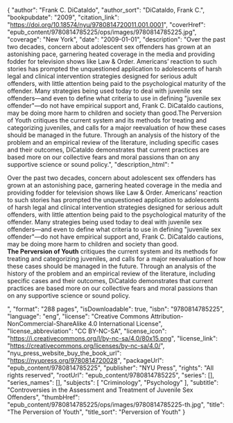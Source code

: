 {
  "author": "Frank C. DiCataldo",
  "author_sort": "DiCataldo, Frank C.",
  "bookpubdate": "2009",
  "citation_link": "https://doi.org/10.18574/nyu/9780814720011.001.0001",
  "coverHref": "epub_content/9780814785225/ops/images/9780814785225.jpg",
  "coverage": "New York",
  "date": "2009-01-01",
  "description": "Over the past two decades, concern about adolescent sex offenders has grown at an astonishing pace, garnering heated coverage in the media and providing fodder for television shows like Law &amp; Order. Americans’ reaction to such stories has prompted the unquestioned application to adolescents of harsh legal and clinical intervention strategies designed for serious adult offenders, with little attention being paid to the psychological maturity of the offender. Many strategies being used today to deal with juvenile sex offenders—and even to define what criteria to use in defining \"juvenile sex offender\"—do not have empirical support and, Frank C. DiCataldo cautions, may be doing more harm to children and society than good.The Perversion of Youth critiques the current system and its methods for treating and categorizing juveniles, and calls for a major reevaluation of how these cases should be managed in the future. Through an analysis of the history of the problem and an empirical review of the literature, including specific cases and their outcomes, DiCataldo demonstrates that current practices are based more on our collective fears and moral passions than on any supportive science or sound policy.",
  "description_html": "<p>Over the past two decades, concern about adolescent sex offenders has grown at an astonishing pace, garnering heated coverage in the media and providing fodder for television shows like Law &amp; Order. Americans’ reaction to such stories has prompted the unquestioned application to adolescents of harsh legal and clinical intervention strategies designed for serious adult offenders, with little attention being paid to the psychological maturity of the offender. Many strategies being used today to deal with juvenile sex offenders—and even to define what criteria to use in defining \"juvenile sex offender\"—do not have empirical support and, Frank C. DiCataldo cautions, may be doing more harm to children and society than good.<br><b>The Perversion of Youth</b> critiques the current system and its methods for treating and categorizing juveniles, and calls for a major reevaluation of how these cases should be managed in the future. Through an analysis of the history of the problem and an empirical review of the literature, including specific cases and their outcomes, DiCataldo demonstrates that current practices are based more on our collective fears and moral passions than on any supportive science or sound policy.</p>",
  "format": "288 pages",
  "isDownloadable": true,
  "isbn": "9780814785225",
  "language": "eng",
  "license": "Creative Commons Attribution-NonCommercial-ShareAlike 4.0 International License",
  "license_abbreviation": "CC BY-NC-SA",
  "license_icon": "https://i.creativecommons.org/l/by-nc-sa/4.0/80x15.png",
  "license_link": "https://creativecommons.org/licenses/by-nc-sa/4.0/",
  "nyu_press_website_buy_the_book_url": "https://nyupress.org/9780814720028",
  "packageUrl": "epub_content/9780814785225",
  "publisher": "NYU Press",
  "rights": "All rights reserved",
  "rootUrl": "epub_content/9780814785225",
  "series": [],
  "series_names": [],
  "subjects": [
    "Criminology",
    "Psychology"
  ],
  "subtitle": "Controversies in the Assessment and Treatment of Juvenile Sex Offenders",
  "thumbHref": "epub_content/9780814785225/ops/images/9780814785225-th.jpg",
  "title": "The Perversion of Youth",
  "title_sort": "Perversion of Youth"
}
